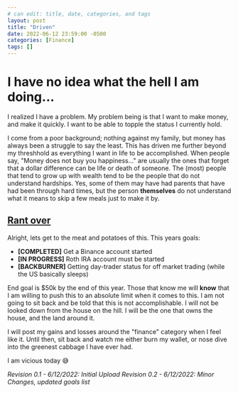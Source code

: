 ```yaml
---
# can edit: title, date, categories, and tags
layout: post
title: "Driven"
date: 2022-06-12 23:59:00 -0500
categories: [Finance]
tags: []
---
```


# I have no idea what the hell I am doing...

I realized I have a problem. My problem being is that I want to make money, and make it quickly. I want to be able to topple the status I currently hold.

I come from a poor background; nothing against my family, but money has always been a struggle to say the least. This has driven me further beyond my threshhold as everything I want in life to be accomplished. When people say, "Money does not buy you happiness..." are usually the ones that forget that a dollar difference can be life or death of someone. The (most) people that tend to grow up with wealth tend to be the people that do not understand hardships. Yes, some of them may have had parents that have had been through hard times, but the person __themselves__ do not understand what it means to skip a few meals just to make it by.

## <u>Rant over</u>
Alright, lets get to the meat and potatoes of this. This years goals:

- **[COMPLETED]** Get a Binance account started
- **[IN PROGRESS]** Roth IRA account must be started
- **[BACKBURNER]** Getting day-trader status for off market trading (while the US basically sleeps)

End goal is $50k by the end of this year. Those that know me will __know__ that I am willing to push this to an absolute limit when it comes to this. I am not going to sit back and be told that this is not accomplishable. I will not be looked down from the house on the hill. I will be the one that owns the house, and the land around it. 

I will post my gains and losses around the "finance" category when I feel like it. Until then, sit back and watch me either burn my wallet, or nose dive into the greenest cabbage I have ever had.

I am vicious today 😅

_Revision 0.1 - 6/12/2022: Initial Upload_
_Revision 0.2 - 6/12/2022: Minor Changes, updated goals list_
